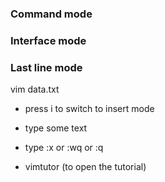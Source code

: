### Command mode
### Interface mode
### Last line mode

vim data.txt

- press i to switch to insert mode
- type some text
- type :x or :wq or :q

- vimtutor (to open the tutorial)

